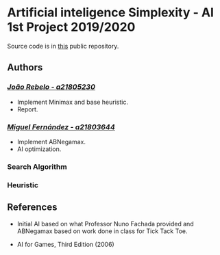# Artificial inteligence Simplexity - AI 1st Project 2019/2020

Source code is in [this](https://github.com/MizuRyujin/AI_Simplexity) public repository.

## Authors

### *[João Rebelo - a21805230](https://github.com/JBernardoRebelo)*

- Implement Minimax and base heuristic.
- Report.  

### *[Miguel Fernández - a21803644](https://github.com/MizuRyujin)*

- Implement ABNegamax.
- AI optimization.

### Search Algorithm

### Heuristic

## References

- Initial AI based on what Professor Nuno Fachada provided and
ABNegamax based on work done in class for Tick Tack Toe.

- AI for Games, Third Edition (2006)